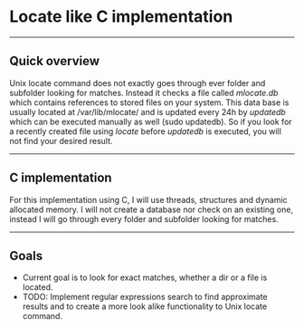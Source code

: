 # Locate like C implementation

---
## Quick overview
Unix locate command does not exactly goes through ever folder and subfolder looking for matches. 
Instead it checks a file called _mlocate.db_ which contains references to stored files on your system. 
This data base is usually located at /var/lib/mlocate/ and is updated every 24h by _updatedb_ which can be executed manually as well (sudo updatedb). 
So if you look for a recently created file using _locate_ before _updatedb_ is executed, you will not find your desired result. 

---
## C implementation 
For this implementation using C, I will use threads, structures and dynamic allocated memory. 
I will not create a database nor check on an existing one, instead I will go through every folder and subfolder looking for matches. 

---
## Goals 
- Current goal is to look for exact matches, whether a dir or a file is located. 
- TODO: Implement regular expressions search to find approximate results and to create a more look alike functionality to Unix locate command. 
